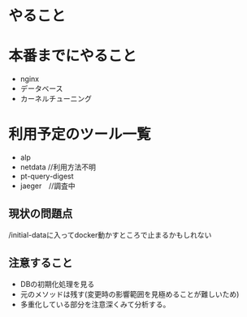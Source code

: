 # やること


# 本番までにやること
- nginx
- データベース
- カーネルチューニング

# 利用予定のツール一覧
- alp
- netdata //利用方法不明
- pt-query-digest
- jaeger　//調査中


## 現状の問題点
/initial-dataに入ってdocker動かすところで止まるかもしれない


## 注意すること
- DBの初期化処理を見る
- 元のメソッドは残す(変更時の影響範囲を見極めることが難しいため)
- 多重化している部分を注意深くみて分析する。


